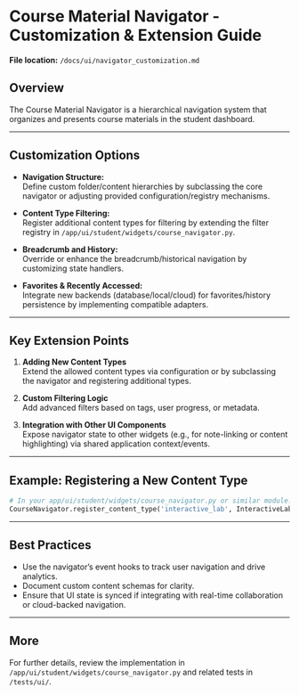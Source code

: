 # Course Material Navigator - Customization & Extension Guide

**File location:** `/docs/ui/navigator_customization.md`

## Overview

The Course Material Navigator is a hierarchical navigation system that organizes and presents course materials in the student dashboard.

---

## Customization Options

- **Navigation Structure:**  
  Define custom folder/content hierarchies by subclassing the core navigator or adjusting provided configuration/registry mechanisms.

- **Content Type Filtering:**  
  Register additional content types for filtering by extending the filter registry in `/app/ui/student/widgets/course_navigator.py`.

- **Breadcrumb and History:**  
  Override or enhance the breadcrumb/historical navigation by customizing state handlers.

- **Favorites & Recently Accessed:**  
  Integrate new backends (database/local/cloud) for favorites/history persistence by implementing compatible adapters.

---

## Key Extension Points

1. **Adding New Content Types**  
   Extend the allowed content types via configuration or by subclassing the navigator and registering additional types.

2. **Custom Filtering Logic**  
   Add advanced filters based on tags, user progress, or metadata.

3. **Integration with Other UI Components**  
   Expose navigator state to other widgets (e.g., for note-linking or content highlighting) via shared application context/events.

---

## Example: Registering a New Content Type

```python
# In your app/ui/student/widgets/course_navigator.py or similar module:
CourseNavigator.register_content_type('interactive_lab', InteractiveLabViewer)
```

---

## Best Practices

- Use the navigator’s event hooks to track user navigation and drive analytics.
- Document custom content schemas for clarity.
- Ensure that UI state is synced if integrating with real-time collaboration or cloud-backed navigation.

---

## More

For further details, review the implementation in `/app/ui/student/widgets/course_navigator.py` and related tests in `/tests/ui/`.